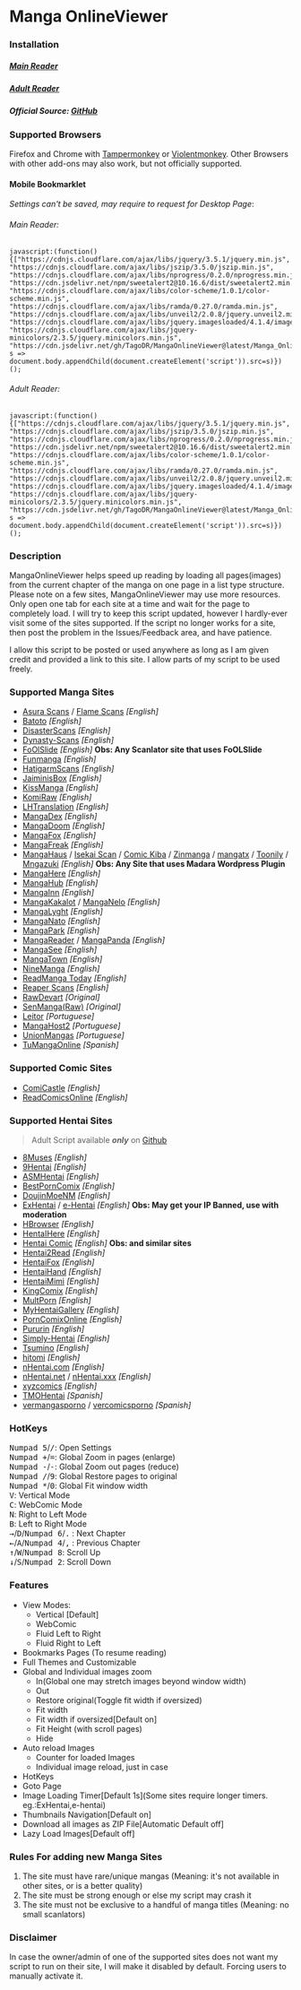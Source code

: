 # Manga OnlineViewer
### Installation

##### [Main Reader](https://github.com/TagoDR/MangaOnlineViewer/raw/master/Manga_OnlineViewer.user.js)
##### [Adult Reader](https://github.com/TagoDR/MangaOnlineViewer/raw/master/Manga_OnlineViewer_Adult.user.js)
##### Official Source: [GitHub](https://github.com/TagoDR/MangaOnlineViewer)

### Supported Browsers
Firefox and Chrome with [Tampermonkey](https://tampermonkey.net/) or [Violentmonkey](https://violentmonkey.github.io/).
Other Browsers with other add-ons may also work, but not officially supported.

#### Mobile Bookmarklet
*Settings can't be saved, may require to request for Desktop Page*:
###### Main Reader:
```
javascript:(function(){["https://cdnjs.cloudflare.com/ajax/libs/jquery/3.5.1/jquery.min.js", "https://cdnjs.cloudflare.com/ajax/libs/jszip/3.5.0/jszip.min.js", "https://cdnjs.cloudflare.com/ajax/libs/nprogress/0.2.0/nprogress.min.js", "https://cdn.jsdelivr.net/npm/sweetalert2@10.16.6/dist/sweetalert2.min.js", "https://cdnjs.cloudflare.com/ajax/libs/color-scheme/1.0.1/color-scheme.min.js", "https://cdnjs.cloudflare.com/ajax/libs/ramda/0.27.0/ramda.min.js", "https://cdnjs.cloudflare.com/ajax/libs/unveil2/2.0.8/jquery.unveil2.min.js", "https://cdnjs.cloudflare.com/ajax/libs/jquery.imagesloaded/4.1.4/imagesloaded.pkgd.min.js", "https://cdnjs.cloudflare.com/ajax/libs/jquery-minicolors/2.3.5/jquery.minicolors.min.js", "https://cdn.jsdelivr.net/gh/TagoDR/MangaOnlineViewer@latest/Manga_OnlineViewer.user.min.js"].map( s => document.body.appendChild(document.createElement('script')).src=s)})();
```
###### Adult Reader:
```
javascript:(function(){["https://cdnjs.cloudflare.com/ajax/libs/jquery/3.5.1/jquery.min.js", "https://cdnjs.cloudflare.com/ajax/libs/jszip/3.5.0/jszip.min.js", "https://cdnjs.cloudflare.com/ajax/libs/nprogress/0.2.0/nprogress.min.js", "https://cdn.jsdelivr.net/npm/sweetalert2@10.16.6/dist/sweetalert2.min.js", "https://cdnjs.cloudflare.com/ajax/libs/color-scheme/1.0.1/color-scheme.min.js", "https://cdnjs.cloudflare.com/ajax/libs/ramda/0.27.0/ramda.min.js", "https://cdnjs.cloudflare.com/ajax/libs/unveil2/2.0.8/jquery.unveil2.min.js", "https://cdnjs.cloudflare.com/ajax/libs/jquery.imagesloaded/4.1.4/imagesloaded.pkgd.min.js", "https://cdnjs.cloudflare.com/ajax/libs/jquery-minicolors/2.3.5/jquery.minicolors.min.js", "https://cdn.jsdelivr.net/gh/TagoDR/MangaOnlineViewer@latest/Manga_OnlineViewer_Adult.user.min.js"].map( s => document.body.appendChild(document.createElement('script')).src=s)})();
```

### Description
MangaOnlineViewer helps speed up reading by loading all pages(images) from the current chapter of the manga on one page in a list type structure.
Please note on a few sites, MangaOnlineViewer may use more resources. Only open one tab for each site at a time and wait for the page to completely load.
I will try to keep this script updated, however I hardly-ever visit some of the sites supported. If the script no longer works for a site, then post the problem in the Issues/Feedback area, and have patience.

I allow this script to be posted or used anywhere as long as I am given credit and provided a link to this site. I allow parts of my script to be used freely.

### Supported Manga Sites
- [Asura Scans](https://www.asurascans.com/) / [Flame Scans](https://flamescans.org/) _[English]_
- [Batoto](http://bato.to/) _[English]_
- [DisasterScans](https://disasterscans.com/) _[English]_
- [Dynasty-Scans](https://dynasty-scans.com/) _[English]_
- [FoOlSlide]() _[English]_ **Obs: Any Scanlator site that uses FoOLSlide**
- [Funmanga](http://funmanga.com/) _[English]_
- [HatigarmScans](https://hatigarmscanz.net/home) _[English]_
- [JaiminisBox](https://jaiminisbox.com/) _[English]_
- [KissManga](http://kissmanga.com/) _[English]_
- [KomiRaw](https://komiraw.com/) _[English]_
- [LHTranslation](http://lhtranslation.net/) _[English]_
- [MangaDex](https://mangadex.org/) _[English]_
- [MangaDoom](https://mngdoom.com/) _[English]_
- [MangaFox](http://fanfox.net/) _[English]_
- [MangaFreak](https://mangafreak.net/) _[English]_
- [MangaHaus](https://manhuaus.com) / [Isekai Scan](https://isekaiscan.com/) / [Comic Kiba](https://comickiba.com/) / [Zinmanga](https://zinmanga.com/) / [mangatx](https://mangatx.com/) / [Toonily](https://toonily.net/) / [Mngazuki](https://mangazuki.me/) _[English]_ **Obs: Any Site that uses Madara Wordpress Plugin**
- [MangaHere](http://www.mangahere.cc/) _[English]_
- [MangaHub](https://mangahub.io/) _[English]_
- [MangaInn](http://www.mangainn.net/) _[English]_
- [MangaKakalot](https://mangakakalot.com/page) / [MangaNelo](http://www.manganelo.com/) _[English]_
- [MangaLyght](http://manga.lyght.net/) _[English]_
- [MangaNato](http://www.manganato.com/) _[English]_
- [MangaPark](http://mangapark.net/) _[English]_
- [MangaReader](http://www.mangareader.net/) / [MangaPanda](http://www.mangapanda.com/) _[English]_
- [MangaSee](https://mangasee123.com/) _[English]_
- [MangaTown](http://www.mangatown.com/) _[English]_
- [NineManga](http://ninemanga.com/) _[English]_
- [ReadManga Today](http://www.readmng.com/) _[English]_
- [Reaper Scans](https://reaperscans.com/home) _[English]_
- [RawDevart](https://rawdevart.com) _[Original]_
- [SenManga(Raw)](http://raw.senmanga.com/) _[Original]_
- [Leitor](https://leitor.net/) _[Portuguese]_
- [MangaHost2](https://mangahost2.com/) _[Portuguese]_
- [UnionMangas](https://unionleitor.top/xw) _[Portuguese]_
- [TuMangaOnline](https://lectortmo.com/) _[Spanish]_

### Supported Comic Sites
- [ComiCastle](http://www.comicastle.org/) _[English]_
- [ReadComicsOnline](http://readcomicsonline.ru/) _[English]_

### Supported Hentai Sites
> Adult Script available **_only_** on [Github](https://github.com/TagoDR/MangaOnlineViewer)
- [8Muses](https://comics.8muses.com/) _[English]_
- [9Hentai](https://9hentai.ru) _[English]_
- [ASMHentai](https://asmhentai.com/) _[English]_
- [BestPornComix](https://www.bestporncomix.com) _[English]_
- [DoujinMoeNM](https://doujins.com/) _[English]_
- [ExHentai](https://exhentai.org/) / [e-Hentai](https://e-hentai.org/) _[English]_ **Obs: May get your IP Banned, use with moderation**
- [HBrowser](http://www.hbrowse.com/) _[English]_
- [HentaIHere](https://www.hentaihere.com/) _[English]_
- [Hentai Comic](https://hentai-comic.com/) _[English]_ **Obs: and similar sites**
- [Hentai2Read](http://hentai2read.com/) _[English]_
- [HentaiFox](http://www.hentaifox.com/) _[English]_
- [HentaiHand](https://hentaihand.com/) _[English]_
- [HentaiMimi](https://hentaimimi.com/) _[English]_
- [KingComix](https://kingcomix.com/) _[English]_
- [MultPorn](https://multporn.net/) _[English]_
- [MyHentaiGallery](https://www.myhentaigallery.com) _[English]_
- [PornComixOnline](https://www.porncomixone.net) _[English]_
- [Pururin](http://pururin.io/) _[English]_
- [Simply-Hentai](http://simply-hentai.com/) _[English]_
- [Tsumino](http://tsumino.com/) _[English]_
- [hitomi](https://hitomi.la/) _[English]_
- [nHentai.com](https://nhentai.com/) _[English]_
- [nHentai.net](https://nhentai.net/) / [nHentai.xxx](https://nhentai.xxx/) _[English]_
- [xyzcomics](http://xyzcomics.com/) _[English]_
- [TMOHentai](http://tmohentai.com/) _[Spanish]_
- [vermangasporno](https://vermangasporno.com/) / [vercomicsporno](https://vercomicsporno.com/) _[Spanish]_

### HotKeys
  <kbd class='dark'>Numpad 5</kbd>/<kbd class='dark'>/</kbd>: Open Settings<br/>
  <kbd class='dark'>Numpad +</kbd>/<kbd class='dark'>=</kbd>: Global Zoom in pages (enlarge)<br/>
  <kbd class='dark'>Numpad -</kbd>/<kbd class='dark'>-</kbd>: Global Zoom out pages (reduce)<br/>
  <kbd class='dark'>Numpad /</kbd>/<kbd class='dark'>9</kbd>: Global Restore pages to original<br/>
  <kbd class='dark'>Numpad *</kbd>/<kbd class='dark'>0</kbd>: Global Fit window width<br/>
  <kbd class='dark'>V</kbd>: Vertical Mode<br/>
  <kbd class='dark'>C</kbd>: WebComic Mode<br/>
  <kbd class='dark'>N</kbd>: Right to Left Mode<br/>
  <kbd class='dark'>B</kbd>: Left to Right Mode<br/>
  <kbd class='dark'>→</kbd>/<kbd class='dark'>D</kbd>/<kbd class='dark'>Numpad 6</kbd>/<kbd class='dark'>.</kbd> : Next Chapter<br/>
  <kbd class='dark'>←</kbd>/<kbd class='dark'>A</kbd>/<kbd class='dark'>Numpad 4</kbd>/<kbd class='dark'>,</kbd> : Previous Chapter<br/>
  <kbd class='dark'>↑</kbd>/<kbd class='dark'>W</kbd>/<kbd class='dark'>Numpad 8</kbd>: Scroll  Up<br/>
  <kbd class='dark'>↓</kbd>/<kbd class='dark'>S</kbd>/<kbd class='dark'>Numpad 2</kbd>: Scroll  Down<br/>

### Features
- View Modes:
  - Vertical [Default]
  - WebComic
  - Fluid Left to Right
  - Fluid Right to Left
- Bookmarks Pages (To resume reading)
- Full Themes and Customizable
- Global and Individual images zoom
  - In(Global one may stretch images beyond window width)
  - Out
  - Restore original(Toggle fit width if oversized)
  - Fit width
  - Fit width if oversized[Default on]
  - Fit Height (with scroll pages)
  - Hide
- Auto reload Images
  - Counter for loaded Images
  - Individual image reload, just in case
- HotKeys
- Goto Page
- Image Loading Timer[Default 1s](Some sites require longer timers. eg.:ExHentai,e-hentai)
- Thumbnails Navigation[Default on]
- Download all images as ZIP File[Automatic Default off]
- Lazy Load Images[Default off]

### Rules For adding new Manga Sites
1. The site must have rare/unique mangas (Meaning: it's not available in other sites, or is a
 better quality)
2. The site must be strong enough or else my script may crash it
3. The site must not be exclusive to a handful of manga titles (Meaning: no small scanlators)

### Disclaimer
In case the owner/admin of one of the supported sites does not want my script to run on their site, I will make it disabled by default. Forcing users to manually activate it.
